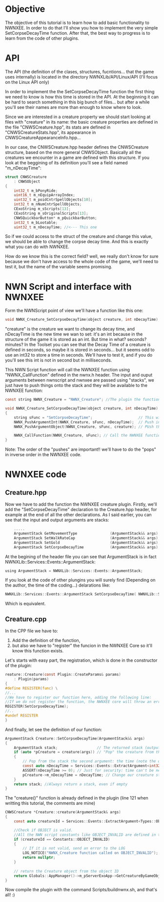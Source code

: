 # Objective 

The objective of this tutorial is to learn how to add basic functionality to NWNXEE. In order to do that I'll show you how to implement the very simple SetCorpseDecayTime function. After that, the best way to progress is to learn from the code of other plugins. 

# API

The API (the definition of the clases, structures, fucntions... that the game uses internally) is located in the directory NWNXLib/API/Linux/API (I'll focus on the Linux API only)

In order to implement the the SetCorpseDecayTime function the first thing we need to know is how this time is stored in the API. At the beginning it can be hard to search something in this big bunch of files... but after a while you'll see their names are more than enough to know where to look. 

Since we are interested in a creature property we should start looking at files with "creature" in its name: the basic creature properties are defined in the file "CNWSCreature.hpp", its stats are defined in "CNWSCreatureStats.hpp", its appearance in CNWSCreatureAppearanceInfo.hpp... 

In our case, the CNWSCreature.hpp header defines the CNWSCreature structure, based on the more general CNWSObject. Basically all the creatures we encounter in a game are defined with this structure. If you look at the beggining of its definition you'll see a field named "m_nDecayTime":

```C
struct CNWSCreature
    : CNWSObject
{
    int32_t m_bPonyRide;
    uint16_t m_nEquipArrayIndex;
    uint32_t m_poidCntrSpellObjects[10];
    int32_t m_nNumCntrSpellObjects;
    CExoString m_sScripts[13];
    CExoString m_sOriginalScripts[13];
    CNWSQuickbarButton* m_pQuickbarButton;
    int32_t m_bLootable;
    uint32_t m_nDecayTime; //<--- This one
 ```
So if we could access to the struct of the creature and change this value, we should be able to change the corpse decay time. And this is exactly what you can do with NWNXEE.

How do we know this is the correct field? well, we really don't know for sure because we don't have access to the whole code of the game, we'll need to test it, but the name of the variable seems promising.

# NWN Script and interface with NWNXEE

Form the NWNScript point of view we'll have a function like this one:

```C
void NWNX_Creature_SetCorpseDecayTime(object creature, int nDecayTime);
```
"creature" is the creature we want to change its decay time, and nDecayTime is the new time we wan to set: it's an int because in the structure of the game it is stored as an int. But time in what? seconds? minutes? In the Toolset you can see that the Decay Time of a creature is defined in seconds, so maybe it is stored in seconds... but it seems odd to use an int32 to store a time in seconds. We'll have to test it, and if you do you'll see this int is not in second but in milliseconds.

This NWN Script function will call the NWNXEE function using "NWNX_CallFunction" defined in the nwnx.h header. The input and ouput arguments between nwnscript and nwnxee are passed using "stacks", we just have to push things onto the stack and they will be available to the NWNXEE function:

```C
const string NWNX_Creature = "NWNX_Creature"; //The plugin the function belongs to

void NWNX_Creature_SetCorpseDecayTime(object creature, int nDecayTime)
{
    string sFunc = "SetCorpseDecayTime";                     // This will be the name of the NWNXEE function we want to call
    NWNX_PushArgumentInt(NWNX_Creature, sFunc, nDecayTime);  // Push into the stack the decay time
    NWNX_PushArgumentObject(NWNX_Creature, sFunc, creature); // PUsh the creature object ID (no, this is not the object)

    NWNX_CallFunction(NWNX_Creature, sFunc); // Call the NWNXEE function
}
```
Note: The order of the "pushes" are important!! we'll have to do the "pops" in inverse order in the NWNXEE code.

# NWNXEE code

## Creature.hpp
Now we have to add the function the NWNXEE creature plugin. Firstly, we'll add the "SetCorpseDecayTime" declaration to the Creature.hpp header, for example at the end of all the other declarations. As I said earlier, you can see that the input and output arguments are stacks:

```C
    .....
    ArgumentStack GetMovementType               (ArgumentStack&& args);
    ArgumentStack SetWalkRateCap                (ArgumentStack&& args);
    ArgumentStack SetGold                       (ArgumentStack&& args);
    ArgumentStack SetCorpseDecayTime            (ArgumentStack&& args); //<---- Here
```

At the begining of the header file you can see that ArgumentStack is in fact NWNXLib::Services::Events::ArgumentStack:

```C
using ArgumentStack = NWNXLib::Services::Events::ArgumentStack;
```
If you look at the code of other plungins you will surely find (Depending on the author, the time of the coding...) delarations like:

```C
NWNXLib::Services::Events::ArgumentStack SetCorpseDecayTime( NWNXLib::Services::Events::ArgumentStack&& args); 
```
Which is equivalent.

## Creature.cpp

In the CPP file we have to: 

1. Add the definition of the function, 
2. but also we have to "register" the funcion in the NWNXEE Core so it'll know this function exists.

Let's starts with easy part, the registration, which is done in the constructor of the plugin:

```C
reature::Creature(const Plugin::CreateParams& params)
    : Plugin(params)
{
#define REGISTER(func) \
//...
//We have to register our function here, adding the following line:
//If we do not register the function, the NWNXEE core will throw an error if we try to use it
REGISTER(SetCorpseDecayTime); 
//..
#undef REGISTER
}
```
And finally, let see the definition of our function:

```C
ArgumentStack Creature::SetCorpseDecayTime(ArgumentStack&& args)
{
    ArgumentStack stack;                  // The returned stack (output arguments) recquired even if we return nothing
    if (auto *pCreature = creature(args)) // "Pop" the creature from the stack using function creature (see note below)
    {
        // Pop from the stack the second argument: the time (note the order of the two "pops")
        const auto nDecayTime = Services::Events::ExtractArgument<int32_t>(args); 
        ASSERT(nDecayTime >= 0); // Just for security: time can't be negative
        pCreature->m_nDecayTime = nDecayTime; // Change our creature structure
    }
    return stack; //Always return a stack, even if empty
}
``` 
The "creature()" function is already defined in the plugin (line 121 when writting this tutorial, the comments are mine)

```C
CNWSCreature *Creature::creature(ArgumentStack& args)
{
    const auto creatureId = Services::Events::ExtractArgument<Types::ObjectID>(args); //Pop the creature ID 

    //Check if OBJECT is valid. 
    //All the NWN script constants like OBJECT_INVALID are defined in the NWNXLib/API/Constants.hpp file
    if (creatureId == Constants::OBJECT_INVALID) 
    {
        // If it is not valid, send an error to the LOG
        LOG_NOTICE("NWNX_Creature function called on OBJECT_INVALID"); 
        return nullptr;
    }
    
    // return the Creature object from the object ID
    return Globals::AppManager()->m_pServerExoApp->GetCreatureByGameObjectID(creatureId);
}
```

Now compile the plugin with the command Scripts/buildnwnx.sh, and that's all! :)


